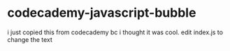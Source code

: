 # codecademy-javascript-bubble



i just copied this from codecademy bc i thought it was cool. edit index.js to change the text

